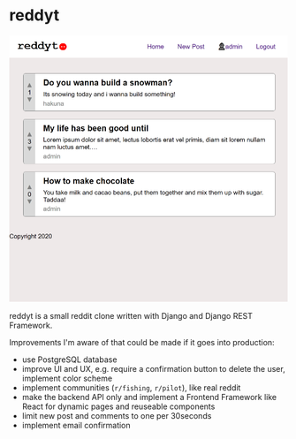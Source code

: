 # reddyt

![Screenshot of reddyt](screenshot.png)

reddyt is a small reddit clone written with Django and Django REST Framework.

Improvements I'm aware of that could be made if it goes into production:

- use PostgreSQL database
- improve UI and UX, e.g. require a confirmation button to delete the user, implement color scheme
- implement communities (`r/fishing`, `r/pilot`), like real reddit
- make the backend API only and implement a Frontend Framework like React for dynamic pages and reuseable components
- limit new post and comments to one per 30seconds
- implement email confirmation
